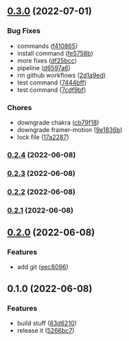 

## [0.3.0](https://github.com/localz/react-hook-form-generator/compare/0.2.4...0.3.0) (2022-07-01)


### Bug Fixes

* commands ([f410865](https://github.com/localz/react-hook-form-generator/commit/f4108654396843789a52faf044afc6be9a9909be))
* install command ([fe5758b](https://github.com/localz/react-hook-form-generator/commit/fe5758bc48f6c5d2ae2fb36bd3173a8264c8e1d4))
* more fixes ([df25bcc](https://github.com/localz/react-hook-form-generator/commit/df25bcc291bc9183f69bd2f8e8e6a90e57229042))
* pipeline ([d6597a6](https://github.com/localz/react-hook-form-generator/commit/d6597a633cdd5591c2acd76115ca7c223f809482))
* rm github workflows ([2d1a9ed](https://github.com/localz/react-hook-form-generator/commit/2d1a9ede2597b710d494f040a1d06fff5ab56763))
* test command ([7444bff](https://github.com/localz/react-hook-form-generator/commit/7444bff846db94fa305bdd300706a37bbcfb863b))
* test command ([7cdf9bf](https://github.com/localz/react-hook-form-generator/commit/7cdf9bffc888362a8879ba2f3c11ce4987069562))


### Chores

* downgrade chakra ([cb79f18](https://github.com/localz/react-hook-form-generator/commit/cb79f180cddd74dd90f2d6f0a4f63b68f2f305be))
* downgrade framer-motion ([9e1836b](https://github.com/localz/react-hook-form-generator/commit/9e1836bef766fda65a2b43633eb654bbb185b5c0))
* lock file ([17a2287](https://github.com/localz/react-hook-form-generator/commit/17a2287cd0acb674b11ec2fdb2cb5e5c37572d98))

### [0.2.4](https://github.com/localz/react-hook-form-generator/compare/0.2.3...0.2.4) (2022-06-08)

### [0.2.3](https://github.com/localz/react-hook-form-generator/compare/0.2.2...0.2.3) (2022-06-08)

### [0.2.2](https://github.com/localz/react-hook-form-generator/compare/0.2.1...0.2.2) (2022-06-08)

### [0.2.1](https://github.com/localz/react-hook-form-generator/compare/0.2.0...0.2.1) (2022-06-08)

## [0.2.0](https://github.com/localz/react-hook-form-generator/compare/0.1.0...0.2.0) (2022-06-08)


### Features

* add git ([eec8096](https://github.com/localz/react-hook-form-generator/commit/eec80961682d9036fc0ad0c0b782e16caeb4cfb7))

## 0.1.0 (2022-06-08)


### Features

* build stuff ([83d6210](https://github.com/localz/react-hook-form-generator/commit/83d6210f9f3f3a94842973b003673a28a86c5a94))
* release it ([5266bc7](https://github.com/localz/react-hook-form-generator/commit/5266bc7f649e37d3bb4333af6410ff212b6da4c2))
